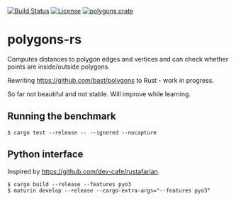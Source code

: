 [![Build Status](https://travis-ci.org/bast/polygons-rs.svg?branch=master)](https://travis-ci.org/bast/polygons-rs/builds)
[![License](https://img.shields.io/badge/license-%20GPL-blue.svg)](LICENSE)
[![polygons crate](https://img.shields.io/crates/v/polygons.svg)](https://crates.io/crates/polygons)


# polygons-rs

Computes distances to polygon edges and vertices and can check whether points
are inside/outside polygons.

Rewriting https://github.com/bast/polygons to Rust - work in progress.

So far not beautiful and not stable. Will improve while learning.


## Running the benchmark

```
$ cargo test --release -- --ignored --nocapture
```


## Python interface

Inspired by https://github.com/dev-cafe/rustafarian.

```
$ cargo build --release --features pyo3
$ maturin develop --release --cargo-extra-args="--features pyo3"
```
